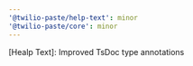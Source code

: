 ```yaml
---
'@twilio-paste/help-text': minor
'@twilio-paste/core': minor
---
```


[Healp Text]: Improved TsDoc type annotations
